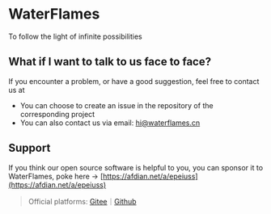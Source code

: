 # WaterFlames
To follow the light of infinite possibilities

## What if I want to talk to us face to face?
If you encounter a problem, or have a good suggestion, feel free to contact us at

- You can choose to create an issue in the repository of the corresponding project
- You can also contact us via email: hi@waterflames.cn

## Support
If you think our open source software is helpful to you, you can sponsor it to WaterFlames, poke here -> [https://afdian.net/a/epeiuss](https://afdian.net/a/epeiuss)


> Official platforms: [Gitee](https://gitee.com/waterflames-team/)｜[Github](https://github.com/waterflames-team/)
